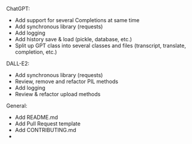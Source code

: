 ChatGPT:
- Add support for several Completions at same time
- Add synchronous library (requests)
- Add logging
- Add history save & load (pickle, database, etc.)
- Split up GPT class into several classes and files (transcript, translate, completion, etc.)

DALL-E2:
- Add synchronous library (requests)
- Review, remove and refactor PIL methods
- Add logging
- Review & refactor upload methods

General:
- Add README.md
- Add Pull Request template
- Add CONTRIBUTING.md
- 
